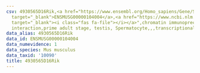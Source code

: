 ```yaml
---
csv: 4930565D16Rik,<a href="https://www.ensembl.org/Homo_sapiens/Gene/Summary?db=core;g=ENSMUSG00000104004"
  target="_blank">ENSMUSG00000104004</a>,<a href="https://www.ncbi.nlm.nih.gov/pubmed/25450459"
  target="_blank"><i class="fas fa-file"></i></a>",chromatin immunoprecipitation assay,direct
  interaction,prime adult stage, testis, Spermatocyte,,,transcriptional regulation,
data_alias: 4930565D16Rik
data_id: ENSMUSG00000104004
data_numevidence: 1
data_species: Mus musculus
data_taxid: '10090'
title: 4930565D16Rik
---
```

